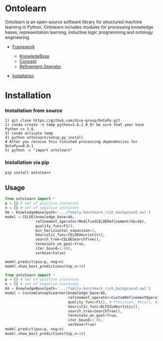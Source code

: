 # Ontolearn

Ontolearn is an open-source software library for structured machine learning in Python. Ontolearn includes modules for processing knowledge bases, representation learning, inductive logic programming and ontology engineering.

- [Framework](#Framework)
    - [KnowledeBase](#Knowledgebase)
    - [Concept](#Concept)        
    - [Refinement Operator](#Refinements)
            
- [Installation](#installation)

# Installation
### Installation from source
```
1) git clone https://github.com/dice-group/OntoPy.git
2) conda create -n temp python=3.6.2 # Or be sure that your have Python => 3.6.
3) conda activate temp
4) python ontolearn/setup.py install
# After you receive this Finished processing dependencies for OntoPy==0.0.1
5) python -c "import ontolearn"
```
### Installation via pip

```python
pip install ontolearn
```

## Usage


```python
from ontolearn import *
p = {} # set of positive instances
n = {} # set of negative instances
kb = KnowledgeBase(path='.../family-benchmark_rich_background.owl') 
model = CELOE(knowledge_base=kb,
              refinement_operator=ModifiedCELOERefinement(kb=kb),
              quality_func=F1(),
              min_horiziontal_expansion=3,
              heuristic_func=CELOEHeuristic(),
              search_tree=CELOESearchTree(),
              terminate_on_goal=True,
              iter_bound=1_000,
              verbose=False)

model.predict(pos=p, neg=n)
model.show_best_predictions(top_n=10)

```


```python
from ontolearn import *
p = {} # set of positive instances
n = {} # set of negative instances
kb = KnowledgeBase(path='.../family-benchmark_rich_background.owl') 
model = CustomConceptLearner(knowledge_base=kb,
                             refinement_operator=CustomRefinementOperator(kb=kb),
                             quality_func=F1(), # Precision, Recall, Accuracy
                             heuristic_func=DLFOILHeuristic(),
                             search_tree=SearchTree(),
                             terminate_on_goal=True,
                             iter_bound=1_00,
                             verbose=True)
model.predict(pos=p, neg=n)
model.show_best_predictions(top_n=10)
```

